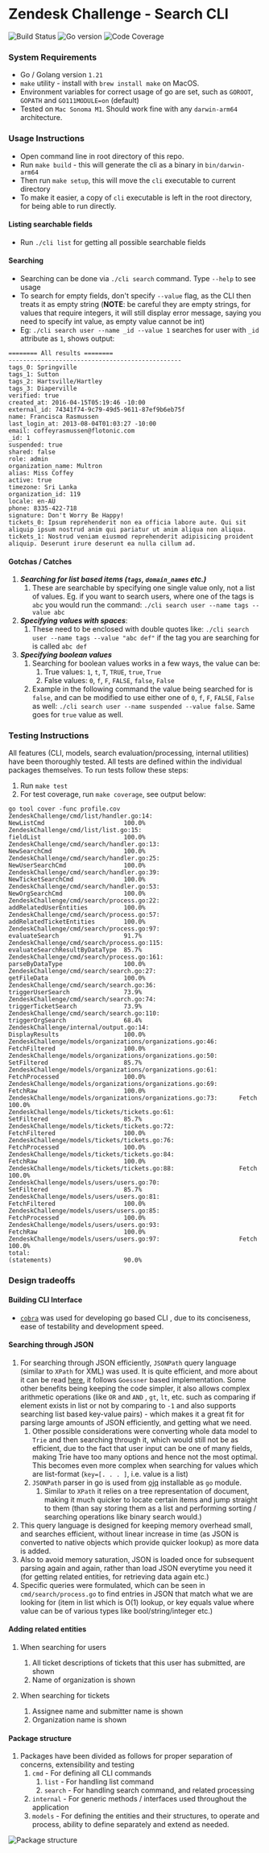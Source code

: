 # Zendesk Challenge - Search CLI

![Build Status](https://raw.githubusercontent.com/dwyl/repo-badges/main/svg/build-passing.svg)
![Go version](https://img.shields.io/badge/Go_version-1.21-blue)
![Code Coverage](https://img.shields.io/badge/Code_coverage-90_percent-b6d7a8)

### System Requirements
- Go / Golang version `1.21`
- `make` utility - install with `brew install make` on MacOS.
- Environment variables for correct usage of go are set, such as `GOROOT`, `GOPATH` and `GO111MODULE=on` (default)
- Tested on `Mac Sonoma M1`. Should work fine with any `darwin-arm64` architecture.

### Usage Instructions
- Open command line in root directory of this repo.
- Run `make build` - this will generate the cli as a binary in `bin/darwin-arm64`
- Then run `make setup`, this will move the `cli` executable to current directory
- To make it easier, a copy of `cli` executable is left in the root directory, for being able to run directly.


#### Listing searchable fields
- Run `./cli list` for getting all possible searchable fields

#### Searching
- Searching can be done via `./cli search` command. Type `--help` to see usage
- To search for empty fields, don't specify `--value` flag, as the CLI then treats it as empty string (**NOTE**: be careful they are empty strings, for values that require integers, it will still display error message, saying you need to specify int value, as empty value cannot be int)
- Eg: `./cli search user --name _id --value 1` searches for user with `_id` attribute as `1`, shows output:
```
======== All results ========
------------------------------------------------
tags_0: Springville
tags_1: Sutton
tags_2: Hartsville/Hartley
tags_3: Diaperville
verified: true
created_at: 2016-04-15T05:19:46 -10:00
external_id: 74341f74-9c79-49d5-9611-87ef9b6eb75f
name: Francisca Rasmussen
last_login_at: 2013-08-04T01:03:27 -10:00
email: coffeyrasmussen@flotonic.com
_id: 1
suspended: true
shared: false
role: admin
organization_name: Multron
alias: Miss Coffey
active: true
timezone: Sri Lanka
organization_id: 119
locale: en-AU
phone: 8335-422-718
signature: Don't Worry Be Happy!
tickets_0: Ipsum reprehenderit non ea officia labore aute. Qui sit aliquip ipsum nostrud anim qui pariatur ut anim aliqua non aliqua.
tickets_1: Nostrud veniam eiusmod reprehenderit adipisicing proident aliquip. Deserunt irure deserunt ea nulla cillum ad.
```

#### Gotchas / Catches
1. ***Searching for list based items (`tags`, `domain_names` etc.)***
   1. These are searchable by specifying one single value only, not a list of values. Eg. if you want to search users, where one of the tags is `abc` you would run the command: `./cli search user --name tags --value abc`
2. ***Specifying values with spaces***:
   1. These need to be enclosed with double quotes like:
      `./cli search user --name tags --value "abc def"` if the tag you are searching for is called `abc def` 
3. ***Specifying boolean values***
   1. Searching for boolean values works in a few ways, the value can be:
      1. True values: `1`, `t`, `T`, `TRUE`, `true`, `True` 
      2. False values: `0`, `f`, `F`, `FALSE`, `false`, `False`
   2. Example in the following command the value being searched for is `false`, and can be modified to use either one of `0`, `f`, `F`, `FALSE`, `False` as well: `./cli search user --name suspended --value false`. Same goes for `true` value as well.

### Testing Instructions
All features (CLI, models, search evaluation/processing, internal utilities) have been thoroughly tested.  All tests are defined within the individual packages themselves. To run tests follow these steps:

1. Run `make test`
2. For test coverage, run `make coverage`, see output below:
```
go tool cover -func profile.cov               
ZendeskChallenge/cmd/list/handler.go:14:                        NewListCmd                      100.0%
ZendeskChallenge/cmd/list/list.go:15:                           fieldList                       100.0%
ZendeskChallenge/cmd/search/handler.go:13:                      NewSearchCmd                    100.0%
ZendeskChallenge/cmd/search/handler.go:25:                      NewUserSearchCmd                100.0%
ZendeskChallenge/cmd/search/handler.go:39:                      NewTicketSearchCmd              100.0%
ZendeskChallenge/cmd/search/handler.go:53:                      NewOrgSearchCmd                 100.0%
ZendeskChallenge/cmd/search/process.go:22:                      addRelatedUserEntities          100.0%
ZendeskChallenge/cmd/search/process.go:57:                      addRelatedTicketEntities        100.0%
ZendeskChallenge/cmd/search/process.go:97:                      evaluateSearch                  91.7%
ZendeskChallenge/cmd/search/process.go:115:                     evaluateSearchResultByDataType  85.7%
ZendeskChallenge/cmd/search/process.go:161:                     parseByDataType                 100.0%
ZendeskChallenge/cmd/search/search.go:27:                       getFileData                     100.0%
ZendeskChallenge/cmd/search/search.go:36:                       triggerUserSearch               73.9%
ZendeskChallenge/cmd/search/search.go:74:                       triggerTicketSearch             73.9%
ZendeskChallenge/cmd/search/search.go:110:                      triggerOrgSearch                68.4%
ZendeskChallenge/internal/output.go:14:                         DisplayResults                  100.0%
ZendeskChallenge/models/organizations/organizations.go:46:      FetchFiltered                   100.0%
ZendeskChallenge/models/organizations/organizations.go:50:      SetFiltered                     85.7%
ZendeskChallenge/models/organizations/organizations.go:61:      FetchProcessed                  100.0%
ZendeskChallenge/models/organizations/organizations.go:69:      FetchRaw                        100.0%
ZendeskChallenge/models/organizations/organizations.go:73:      Fetch                           100.0%
ZendeskChallenge/models/tickets/tickets.go:61:                  SetFiltered                     85.7%
ZendeskChallenge/models/tickets/tickets.go:72:                  FetchFiltered                   100.0%
ZendeskChallenge/models/tickets/tickets.go:76:                  FetchProcessed                  100.0%
ZendeskChallenge/models/tickets/tickets.go:84:                  FetchRaw                        100.0%
ZendeskChallenge/models/tickets/tickets.go:88:                  Fetch                           100.0%
ZendeskChallenge/models/users/users.go:70:                      SetFiltered                     85.7%
ZendeskChallenge/models/users/users.go:81:                      FetchFiltered                   100.0%
ZendeskChallenge/models/users/users.go:85:                      FetchProcessed                  100.0%
ZendeskChallenge/models/users/users.go:93:                      FetchRaw                        100.0%
ZendeskChallenge/models/users/users.go:97:                      Fetch                           100.0%
total:                                                          (statements)                    90.0%
```

### Design tradeoffs
#### Building CLI Interface
- [`cobra`](https://github.com/spf13/cobra) was used for developing go based CLI , due to its conciseness, ease of testability and development speed.

#### Searching through JSON
1. For searching through JSON efficiently, `JSONPath` query language (similar to `XPath` for XML) was used. It is quite efficient, and more about it can be read [here](https://goessner.net/articles/JsonPath/), it follows `Goessner` based implementation. Some other benefits being keeping the code simpler, it also allows complex arithmetic operations (like `OR` and `AND` , `gt`, `lt`, etc. such as comparing if element exists in list or not by comparing to `-1` and also supports searching list based key-value pairs) - which makes it a great fit for parsing large amounts of JSON efficiently, and getting what we need.
   1. Other possible considerations were converting whole data model to `Trie` and then searching through it, which would still not be as efficient, due to the fact that user input can be one of many fields, making Trie have too many options and hence not the most optimal. This becomes even more complex when searching for values which are list-format (`key=[. . . ]`, i.e. value is a list)
   2. `JSONPath` parser in go is used from [ojq](https://github.com/ohler55/ojg) installable as `go` module.
      1. Similar to `XPath` it relies on a tree representation of document, making it much quicker to locate certain items and jump straight to them (than say storing them as a list and performing sorting / searching operations like binary search would.)
2. This query language is designed for keeping memory overhead small, and searches efficient, without linear increase in time (as JSON is converted to native objects which provide quicker lookup) as more data is added.
3. Also to avoid memory saturation, JSON is loaded once for subsequent parsing again and again, rather than load JSON everytime you need it (for getting related entities, for retrieving data again etc.)
4. Specific queries were formulated, which can be seen in `cmd/search/process.go` to find entries in JSON that match what we are looking for (item in list which is O(1) lookup, or key equals value where value can be of various types like bool/string/integer etc.)

#### Adding related entities
1. When searching for users
   1. All ticket descriptions of tickets that this user has submitted, are shown
   2. Name of organization is shown

2. When searching for tickets
   1. Assignee name and submitter name is shown
   2. Organization name is shown

#### Package structure
1. Packages have been divided as follows for proper separation of concerns, extensibility and testing
   1. `cmd` - For defining all CLI commands
      1. `list` - For handling list command
      2. `search` - For handling search command, and related processing
   2. `internal` - For generic methods / interfaces used throughout the application
   3. `models` - For defining the entities and their structures, to operate and process, ability to define separately and extend as needed.

![Package structure](assets/structure.png)

